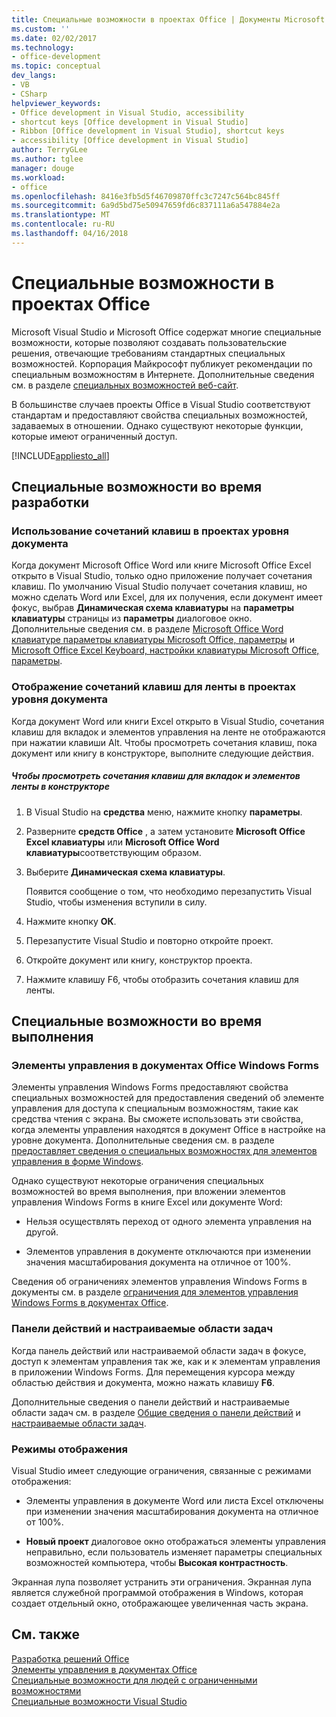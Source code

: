 ```yaml
---
title: Специальные возможности в проектах Office | Документы Microsoft
ms.custom: ''
ms.date: 02/02/2017
ms.technology:
- office-development
ms.topic: conceptual
dev_langs:
- VB
- CSharp
helpviewer_keywords:
- Office development in Visual Studio, accessibility
- shortcut keys [Office development in Visual Studio]
- Ribbon [Office development in Visual Studio], shortcut keys
- accessibility [Office development in Visual Studio]
author: TerryGLee
ms.author: tglee
manager: douge
ms.workload:
- office
ms.openlocfilehash: 8416e3fb5d5f46709870ffc3c7247c564bc845ff
ms.sourcegitcommit: 6a9d5bd75e50947659fd6c837111a6a547884e2a
ms.translationtype: MT
ms.contentlocale: ru-RU
ms.lasthandoff: 04/16/2018
---
```

# <a name="accessibility-in-office-projects"></a>Специальные возможности в проектах Office
  Microsoft Visual Studio и Microsoft Office содержат многие специальные возможности, которые позволяют создавать пользовательские решения, отвечающие требованиям стандартных специальных возможностей. Корпорация Майкрософт публикует рекомендации по специальным возможностям в Интернете. Дополнительные сведения см. в разделе [специальных возможностей веб-сайт](http://go.microsoft.com/fwlink/?LinkID=37113).  

 В большинстве случаев проекты Office в Visual Studio соответствуют стандартам и предоставляют свойства специальных возможностей, задаваемых в отношении. Однако существуют некоторые функции, которые имеют ограниченный доступ.  

 [!INCLUDE[appliesto_all](../vsto/includes/appliesto-all-md.md)]  

## <a name="accessibility-at-design-time"></a>Специальные возможности во время разработки  

### <a name="using-shortcut-keys-in-document-level-projects"></a>Использование сочетаний клавиш в проектах уровня документа  
 Когда документ Microsoft Office Word или книге Microsoft Office Excel открыто в Visual Studio, только одно приложение получает сочетания клавиш. По умолчанию Visual Studio получает сочетания клавиш, но можно сделать Word или Excel, для их получения, если документ имеет фокус, выбрав **Динамическая схема клавиатуры** на **параметры клавиатуры** страницы из **параметры** диалоговое окно. Дополнительные сведения см. в разделе [Microsoft Office Word клавиатуре параметры клавиатуры Microsoft Office, параметры](../vsto/microsoft-office-word-keyboard-microsoft-office-keyboard-settings-options-dialog-box.md) и [Microsoft Office Excel Keyboard, настройки клавиатуры Microsoft Office, параметры](../vsto/microsoft-office-excel-keyboard-microsoft-office-keyboard-settings-options-dialog-box.md).  

### <a name="displaying-shortcut-keys-for-the-ribbon-in-document-level-projects"></a>Отображение сочетаний клавиш для ленты в проектах уровня документа  
 Когда документ Word или книги Excel открыто в Visual Studio, сочетания клавиш для вкладок и элементов управления на ленте не отображаются при нажатии клавиши Alt. Чтобы просмотреть сочетания клавиш, пока документ или книгу в конструкторе, выполните следующие действия.  

##### <a name="to-view-shortcut-keys-for-ribbon-tabs-and-controls-in-the-designer"></a>Чтобы просмотреть сочетания клавиш для вкладок и элементов ленты в конструкторе  

1.  В Visual Studio на **средства** меню, нажмите кнопку **параметры**.  

2.  Разверните **средств Office** , а затем установите **Microsoft Office Excel клавиатуры** или **Microsoft Office Word клавиатуры**соответствующим образом.  

3.  Выберите **Динамическая схема клавиатуры**.  

     Появится сообщение о том, что необходимо перезапустить Visual Studio, чтобы изменения вступили в силу.  

4.  Нажмите кнопку **ОК**.  

5.  Перезапустите Visual Studio и повторно откройте проект.  

6.  Откройте документ или книгу, конструктор проекта.  

7.  Нажмите клавишу F6, чтобы отобразить сочетания клавиш для ленты.  

## <a name="accessibility-at-run-time"></a>Специальные возможности во время выполнения  

### <a name="windows-forms-controls-on-office-documents"></a>Элементы управления в документах Office Windows Forms  
 Элементы управления Windows Forms предоставляют свойства специальных возможностей для предоставления сведений об элементе управления для доступа к специальным возможностям, такие как средства чтения с экрана. Вы сможете использовать эти свойства, когда элементы управления находятся в документ Office в настройке на уровне документа. Дополнительные сведения см. в разделе [предоставляет сведения о специальных возможностях для элементов управления в форме Windows](/dotnet/framework/winforms/controls/providing-accessibility-information-for-controls-on-a-windows-form).  

 Однако существуют некоторые ограничения специальных возможностей во время выполнения, при вложении элементов управления Windows Forms в книге Excel или документе Word:  

-   Нельзя осуществлять переход от одного элемента управления на другой.  

-   Элементов управления в документе отключаются при изменении значения масштабирования документа на отличное от 100%.  

 Сведения об ограничениях элементов управления Windows Forms в документы см. в разделе [ограничения для элементов управления Windows Forms в документах Office](../vsto/limitations-of-windows-forms-controls-on-office-documents.md).  

### <a name="actions-panes-and-custom-task-panes"></a>Панели действий и настраиваемые области задач  
 Когда панель действий или настраиваемой области задач в фокусе, доступ к элементам управления так же, как и к элементам управления в приложении Windows Forms. Для перемещения курсора между областью действия и документа, можно нажать клавишу **F6**.  

 Дополнительные сведения о панели действий и настраиваемые области задач см. в разделе [Общие сведения о панели действий](../vsto/actions-pane-overview.md) и [настраиваемые области задач](../vsto/custom-task-panes.md).  

### <a name="display-modes"></a>Режимы отображения  
 Visual Studio имеет следующие ограничения, связанные с режимами отображения:  

-   Элементы управления в документе Word или листа Excel отключены при изменении значения масштабирования документа на отличное от 100%.  

-   **Новый проект** диалоговое окно отображаться элементы управления неправильно, если пользователь изменяет параметры специальных возможностей компьютера, чтобы **Высокая контрастность**.  

 Экранная лупа позволяет устранить эти ограничения. Экранная лупа является служебной программой отображения в Windows, которая создает отдельный окно, отображающее увеличенная часть экрана.  

## <a name="see-also"></a>См. также  
 [Разработка решений Office](../vsto/developing-office-solutions.md)   
 [Элементы управления в документах Office](../vsto/controls-on-office-documents.md)   
 [Специальные возможности для людей с ограниченными возможностями](/visualstudio/ide/reference/accessibility-for-people-with-disabilities)   
 [Специальные возможности Visual Studio](/visualstudio/ide/reference/accessibility-features-of-visual-studio)  
